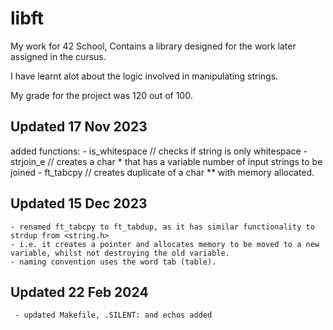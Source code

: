 # libft
My work for 42 School, Contains a library designed for the work later assigned in the cursus.

I have learnt alot about the logic involved in manipulating strings.

My grade for the project was 120 out of 100.

## Updated 17 Nov 2023

added functions:
	- is_whitespace // checks if string is only whitespace
	- strjoin_e       // creates a char * that has a variable number of input strings to be joined
	- ft_tabcpy      // creates duplicate of a char ** with memory allocated.

## Updated 15 Dec 2023

	- renamed ft_tabcpy to ft_tabdup, as it has similar functionality to strdup from <string.h>
	- i.e. it creates a pointer and allocates memory to be moved to a new variable, whilst not destroying the old variable.
	- naming convention uses the word tab (table).

## Updated 22 Feb 2024

	 - updated Makefile, .SILENT: and echos added
